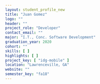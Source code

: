 ```yaml
---
layout: student_profile_new
title: "Juan Gomez"
logo: ""
header: ""
project_role: "Developer"
contact_email: ""
major: "I.T., Conc. Software Development"
graduation_year: 2020
cohort: ""
skills: [ ]
highlights: [ ]
project_key: [ "idg-mobile" ]
location: "Lawrenceville, GA"
website: ""
semester_key: "fa18"
---
```


